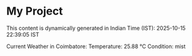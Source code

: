 # My Project

This content is dynamically generated in Indian Time (IST): 2025-10-15 22:39:05 IST


Current Weather in Coimbatore:
Temperature: 25.88 °C
Condition: mist
